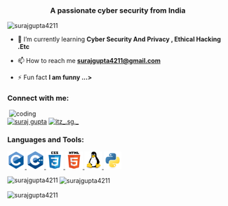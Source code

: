 <h3 align="center">A passionate cyber security from India</h3>

<p align="left"> <img src="https://komarev.com/ghpvc/?username=surajgupta4211&label=Profile%20views&color=0e75b6&style=flat" alt="surajgupta4211" /> </p>

- 🌱 I’m currently learning **Cyber Security And Privacy , Ethical Hacking .Etc**

- 📫 How to reach me **surajgupta4211@gmail.com**

- ⚡ Fun fact **I am funny ...>**

<h3 align="left">Connect with me:</h3>
<img align="right" alt="coding" width="500" src="https://media.tenor.com/qJ5evVs-_uUAAAAC/coding.gif">

<p align="left">
<a href="https://linkedin.com/in/suraj gupta" target="blank"><img align="center" src="https://raw.githubusercontent.com/rahuldkjain/github-profile-readme-generator/master/src/images/icons/Social/linked-in-alt.svg" alt="suraj gupta" height="30" width="40" /></a>
<a href="https://instagram.com/itz_.sg._" target="blank"><img align="center" src="https://raw.githubusercontent.com/rahuldkjain/github-profile-readme-generator/master/src/images/icons/Social/instagram.svg" alt="itz_.sg._" height="30" width="40" /></a>

</p>

<h3 align="left">Languages and Tools:</h3>
<p align="left"> <a href="https://www.cprogramming.com/" target="_blank" rel="noreferrer"> <img src="https://raw.githubusercontent.com/devicons/devicon/master/icons/c/c-original.svg" alt="c" width="40" height="40"/> </a> <a href="https://www.w3schools.com/cpp/" target="_blank" rel="noreferrer"> <img src="https://raw.githubusercontent.com/devicons/devicon/master/icons/cplusplus/cplusplus-original.svg" alt="cplusplus" width="40" height="40"/> </a> <a href="https://www.w3schools.com/css/" target="_blank" rel="noreferrer"> <img src="https://raw.githubusercontent.com/devicons/devicon/master/icons/css3/css3-original-wordmark.svg" alt="css3" width="40" height="40"/> </a> <a href="https://www.w3.org/html/" target="_blank" rel="noreferrer"> <img src="https://raw.githubusercontent.com/devicons/devicon/master/icons/html5/html5-original-wordmark.svg" alt="html5" width="40" height="40"/> </a> <a href="https://www.linux.org/" target="_blank" rel="noreferrer"> <img src="https://raw.githubusercontent.com/devicons/devicon/master/icons/linux/linux-original.svg" alt="linux" width="40" height="40"/> </a> <a href="https://www.python.org" target="_blank" rel="noreferrer"> <img src="https://raw.githubusercontent.com/devicons/devicon/master/icons/python/python-original.svg" alt="python" width="40" height="40"/> </a> </p>



<p>
<img align="left" src="https://github-readme-stats.vercel.app/api/top-langs?username=surajgupta4211&show_icons=true&locale=en&layout=compact" alt="surajgupta4211" /></p>

<p>&nbsp;<img align="center" src="https://github-readme-stats.vercel.app/api?username=surajgupta4211&show_icons=true&locale=en" alt="surajgupta4211" /></p>

<p><img align="center" src="https://github-readme-streak-stats.herokuapp.com/?user=surajgupta4211&" alt="surajgupta4211" /></p>

